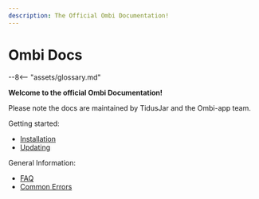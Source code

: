 ```yaml
---
description: The Official Ombi Documentation!
---
```

# Ombi Docs

--8<-- "assets/glossary.md"

**Welcome to the official Ombi Documentation!**

Please note the docs are maintained by TidusJar and the Ombi-app team.  

Getting started:

- [Installation](./guides/installation)
- [Updating](./guides/updating)

General Information:

- [FAQ](./info/faq)
- [Common Errors](./info/common-errors)
